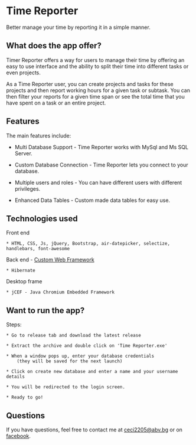 Time Reporter
========================
Better manage your time by reporting it in a simple manner.

What does the app offer?
-------------------------------
Timer Reporter offers a way for users to manage their time by offering an easy to use interface and the ability to split their time into different tasks or even projects.

As a Time Reporter user, you can create projects and tasks for these projects and then report working hours for a given task or subtask.
You can then filter your reports for a given time span or see the total time that you have spent on a task or an entire project.

Features
--------------

The main features include:

  * Multi Database Support - Time Reporter works with MySql and Ms SQL Server.

  * Custom Database Connection - Time Reporter lets you connect to your database.

  * Multiple users and roles - You can have different users with different privileges.

  * Enhanced Data Tables - Custom made data tables for easy use.
  
Technologies used
---------------------
	
Front end
	
	* HTML, CSS, Js, jQuery, Bootstrap, air-datepicker, selectize, handlebars, font-awesome

Back end - 	[Custom Web Framework](https://github.com/Cyecize/java-web-server)

	* Hibernate

Desktop frame

	* jCEF - Java Chromium Embedded Framework	
	
Want to run the app?
---------------------
	
Steps: 
	
	* Go to release tab and download the latest release
	
	* Extract the archive and double click on 'Time Reporter.exe'
	
	* When a window pops up, enter your database credentials 
		(they will be saved for the next launch)
	
	* Click on create new database and enter a name and your username details
	
	* You will be redirected to the login screen. 
	
	* Ready to go!

Questions
------------
If you have questions, feel free to contact me at [ceci2205@abv.bg](mailto:ceci2205@abv.bg) or on [facebook](https://www.facebook.com/ceci2205).

